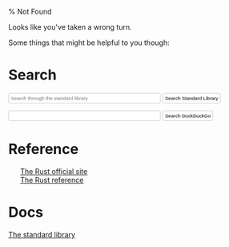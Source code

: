 % Not Found

<!-- Completely hide the TOC and the section numbers -->
<style type="text/css">
#TOC { display: none; }
.header-section-number { display: none; }
li {list-style-type: none; }
.search-input {
    width: calc(100% - 200px);
}
.search-but {
    cursor: pointer;
}
.search-but, .search-input {
    padding: 4px;
    border: 1px solid #ccc;
    border-radius: 3px;
    outline: none;
    font-size: 0.7em;
    background-color: #fff;
}
.search-but:hover, .search-input:focus {
    border-color: #55a9ff;
}
</style>

Looks like you've taken a wrong turn.

Some things that might be helpful to you though:

# Search

<div>
  <form action="std/index.html" method="get">
    <input id="std-search" class="search-input" type="search" name="search"
           placeholder="Search through the standard library"/>
    <button class="search-but">Search Standard Library</button>
  </form>
</div>

<div>
  <form action="https://duckduckgo.com/">
    <input id="site-search" class="search-input" type="search" name="q"></input>
    <input type="submit" value="Search DuckDuckGo" class="search-but">
  </form>
</div>

# Reference

 * [The Rust official site](https://www.rust-lang.org)
 * [The Rust reference](https://doc.rust-lang.org/reference/index.html)

# Docs

[The standard library](https://doc.rust-lang.org/std/)

<script>
function get_url_fragments() {
    var last = document.URL.split("/").pop();
    var tokens = last.split(".");
    var op = [];
    for (var i=0; i < tokens.length; i++) {
        var t = tokens[i];
        if (t == 'html' || t.indexOf("#") != -1) {
            // no html or anchors
        } else {
            op.push(t);
        }
    }
    return op;
}

function populate_site_search() {
    var op = get_url_fragments();

    var search = document.getElementById('site-search');
    search.value = op.join(' ') + " site:doc.rust-lang.org";
}

function populate_rust_search() {
    var op = get_url_fragments();
    document.getElementById('std-search').value = op.join(' ');
}
populate_site_search();
populate_rust_search();
</script>
